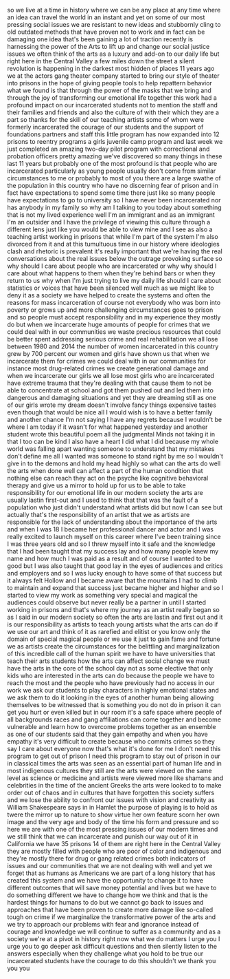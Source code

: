 
so we live at a time in history where we
can be any place at any time where an
idea can travel the world in an instant
and yet on some of our most pressing
social issues we are resistant to new
ideas and stubbornly cling to old
outdated methods that have proven not to
work and in fact can be damaging one
idea that&#39;s been gaining a lot of
traction recently is harnessing the
power of the Arts to lift up and change
our social justice issues we often think
of the arts as a luxury and add-on to
our daily life but right here in the
Central Valley a few miles down the
street a silent revolution is happening
in the darkest most hidden of places 11
years ago we at the actors gang theater
company started to bring our style of
theater into prisons in the hope of
giving people tools to help repattern
behavior what we found is that through
the power of the masks that we bring and
through the joy of transforming our
emotional life together this work had a
profound impact on our incarcerated
students not to mention the staff and
their families and friends and also the
culture of with their which they are a
part so thanks for the skill of our
teaching artists some of whom were
formerly incarcerated the courage of our
students and the support of foundations
partners and staff this little program
has now expanded into 12 prisons to
reentry programs a girls juvenile camp
program and last week we just completed
an amazing two-day pilot program with
correctional and probation officers
pretty amazing we&#39;ve discovered so many
things in these last 11 years but
probably one of the most profound is
that people who are incarcerated
particularly as young people usually
don&#39;t come from similar circumstances to
me or probably to most of you there are
a large swathe of the population in this
country who have no discerning
fear of prison and in fact have
expectations to spend some time there
just like so many people have
expectations to go to university so I
have never been incarcerated nor has
anybody in my family so why am I talking
to you today about something that is not
my lived experience well I&#39;m an
immigrant and as an immigrant I&#39;m an
outsider and I have the privilege of
viewing this culture through a different
lens just like you would be able to view
mine and I see as also a teaching artist
working in prisons that while I&#39;m part
of the system I&#39;m also divorced from it
and at this tumultuous time in our
history where ideologies clash and
rhetoric is prevalent it&#39;s really
important that we&#39;re having the real
conversations about the real issues
below the outrage provoking surface so
why should I care about people who are
incarcerated or why why should I care
about what happens to them when they&#39;re
behind bars or when they return to us
why when I&#39;m just trying to live my
daily life should I care about
statistics or voices that have been
silenced well much as we might like to
deny it as a society we have helped to
create the systems and often the reasons
for mass incarceration of course not
everybody who was born into poverty or
grows up and more challenging
circumstances goes to prison and so
people must accept responsibility and in
my experience they mostly do but when we
incarcerate huge amounts of people for
crimes that we could deal with in our
communities we waste precious resources
that could be better spent addressing
serious crime and real rehabilitation we
all lose between 1980 and 2014 the
number of women incarcerated in this
country grew by 700 percent our women
and girls have shown us that when we
incarcerate them for crimes we could
deal with in our communities for
instance most drug-related crimes we
create generational damage and when we
incarcerate our girls we all lose most
girls who are incarcerated have extreme
trauma that they&#39;re dealing with that
cause them to not be able to concentrate
at school and got them pushed out and
led them into dangerous and damaging
situations and yet they are dreaming
still as one of our girls wrote my dream
doesn&#39;t involve fancy things expensive
tastes even though that would be nice
all I would wish is to have a better
family and another chance I&#39;m not saying
I have any regrets because I wouldn&#39;t be
where I am today if it wasn&#39;t for what
happened yesterday and another student
wrote this beautiful poem all the
judgmental Minds not taking it in that I
too can be kind I also have a heart I
did what I did because my whole world
was falling apart wanting someone to
understand that my mistakes don&#39;t define
me
all I wanted was someone to stand right
by me so I wouldn&#39;t give in to the
demons and hold my head highly so what
can the arts do well the arts when done
well can affect a part of the human
condition that nothing else can reach
they act on the psyche like cognitive
behavioral therapy and give us a mirror
to hold up for us to be able to take
responsibility for our emotional life in
our modern society the arts are usually
lastin first-out
and I used to think that that was the
fault of a population who just didn&#39;t
understand what artists did
but now I can see but actually that&#39;s
the responsibility of an artist that we
as artists are responsible for the lack
of understanding about the importance of
the arts and when I was 18 I became her
professional dancer and actor and I was
really excited to launch myself on this
career where I&#39;ve been training since I
was three years old and so I threw
myself into it safe and the knowledge
that I had been taught that my success
lay and how many people knew my name and
how much I was paid as a result and of
course I wanted to be good but I was
also taught that good lay in the eyes of
audiences and critics and employers and
so I was lucky enough to have some of
that success but it always felt Hollow
and I became aware that the mountains I
had to climb to maintain and expand that
success just became higher and higher
and so I started to view my work as
something very special and magical the
audiences could observe but never really
be a partner in until I started working
in prisons and that&#39;s where my journey
as an artist really began so as I said
in our modern society so often the arts
are lastin and first out and it is our
responsibility as artists to teach young
artists what the arts can do if we use
our art and think of it as rarefied and
elitist or you know only the domain of
special magical people or we use it just
to gain fame and fortune we as artists
create the circumstances for the
belittling and marginalization of this
incredible call of the human spirit we
have to have universities that teach
their arts students how the arts can
affect social change we must have the
arts in the core of the school day not
as some elective that only kids who are
interested in the arts can do because
the people we have to reach the most and
the people who have previously had no
access
in our work we ask our students to play
characters in highly emotional states
and we ask them to do it looking in the
eyes of another human being
allowing themselves to be witnessed that
is something you do not do in prison it
can get you hurt or even killed
but in our room it&#39;s a safe space where
people of all backgrounds races and gang
affiliations can come together and
become vulnerable and learn how to
overcome problems together as an
ensemble as one of our students said
that they gain empathy and when you have
empathy it&#39;s very difficult to create
because who commits crimes so they say I
care about everyone now that&#39;s what it&#39;s
done for me I don&#39;t need this program to
get out of prison
I need this program to stay out of
prison in our in classical times the
arts was seen as an essential part of
human life and in most indigenous
cultures they still are the arts were
viewed on the same level as science or
medicine and artists were viewed more
like shamans and celebrities in the time
of the ancient Greeks the arts were
looked to to make order out of chaos and
in cultures that have forgotten this
society suffers and we lose the ability
to confront our issues with vision and
creativity as William Shakespeare says
in in Hamlet the purpose of playing is
to hold as twere the mirror up to nature
to show virtue her own feature scorn her
own image and the very age and body of
the time his form and pressure
and so here we are with one of the most
pressing issues of our modern times and
we still think that we can incarcerate
and punish our way out of it in
California we have 35 prisons 14 of them
are right here in the Central Valley
they are mostly filled with people who
are poor of color and indigenous and
they&#39;re mostly there for drug or gang
related crimes both indicators of issues
and our communities that we are not
dealing with well and yet we forget that
as humans as Americans we are part of a
long history that has created this
system and we have the opportunity to
change it to have different outcomes
that will save money potential and lives
but we have to do something different we
have to change how we think and that is
the hardest things for humans to do but
we cannot go back to issues and
approaches that have been proven to
create more damage like so-called tough
on crime if we marginalize the
transformative power of the arts and we
try to approach our problems with fear
and ignorance
instead of courage and knowledge we will
continue to suffer as a community and as
a society we&#39;re at a pivot in history
right now
what we do matters I urge you I urge you
to go deeper ask difficult questions and
then silently listen to the answers
especially when they challenge what you
hold to be true
our incarcerated students have the
courage to do this shouldn&#39;t we thank
you
you
you
